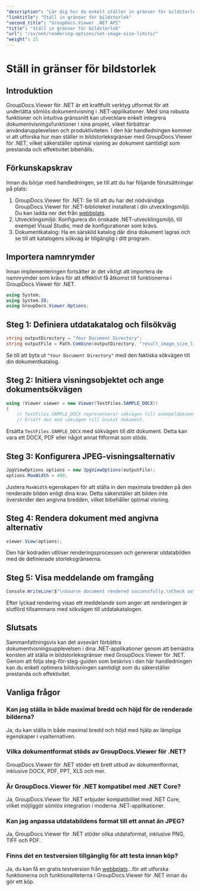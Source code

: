```yaml
---
"description": "Lär dig hur du enkelt ställer in gränser för bildstorlek i .NET-applikationer med GroupDocs.Viewer för .NET, vilket förbättrar dokumentvisningsupplevelsen."
"linktitle": "Ställ in gränser för bildstorlek"
"second_title": "GroupDocs.Viewer .NET API"
"title": "Ställ in gränser för bildstorlek"
"url": "/sv/net/rendering-options/set-image-size-limits/"
"weight": 21
---
```


# Ställ in gränser för bildstorlek

## Introduktion
GroupDocs.Viewer för .NET är ett kraftfullt verktyg utformat för att underlätta sömlös dokumentvisning i .NET-applikationer. Med sina robusta funktioner och intuitiva gränssnitt kan utvecklare enkelt integrera dokumentvisningsfunktioner i sina projekt, vilket förbättrar användarupplevelsen och produktiviteten. I den här handledningen kommer vi att utforska hur man ställer in bildstorleksgränser med GroupDocs.Viewer för .NET, vilket säkerställer optimal visning av dokument samtidigt som prestanda och effektivitet bibehålls.
## Förkunskapskrav
Innan du börjar med handledningen, se till att du har följande förutsättningar på plats:
1. GroupDocs.Viewer för .NET: Se till att du har det nödvändiga GroupDocs.Viewer för .NET-biblioteket installerat i din utvecklingsmiljö. Du kan ladda ner det från [webbplats](https://releases.groupdocs.com/viewer/net/).
2. Utvecklingsmiljö: Konfigurera din önskade .NET-utvecklingsmiljö, till exempel Visual Studio, med de konfigurationer som krävs.
3. Dokumentkatalog: Ha en särskild katalog där dina dokument lagras och se till att katalogens sökväg är tillgänglig i ditt program.

## Importera namnrymder
Innan implementeringen fortsätter är det viktigt att importera de namnrymder som krävs för att effektivt få åtkomst till funktionerna i GroupDocs.Viewer för .NET.
```csharp
using System;
using System.IO;
using GroupDocs.Viewer.Options;
```
## Steg 1: Definiera utdatakatalog och filsökväg
```csharp
string outputDirectory = "Your Document Directory";
string outputFile = Path.Combine(outputDirectory, "result_image_size_limit.jpg");
```
Se till att byta ut `"Your Document Directory"` med den faktiska sökvägen till din dokumentkatalog.
## Steg 2: Initiera visningsobjektet och ange dokumentsökvägen
```csharp
using (Viewer viewer = new Viewer(TestFiles.SAMPLE_DOCX))
{
    // TestFiles.SAMPLE_DOCX representerar sökvägen till exempeldokumentet.
    // Ersätt den med sökvägen till önskat dokument.
```
Ersätta `TestFiles.SAMPLE_DOCX` med sökvägen till ditt dokument. Detta kan vara ett DOCX, PDF eller något annat filformat som stöds.
## Steg 3: Konfigurera JPEG-visningsalternativ
```csharp
JpgViewOptions options = new JpgViewOptions(outputFile);
options.MaxWidth = 400;
```
Justera `MaxWidth` egenskapen för att ställa in den maximala bredden på den renderade bilden enligt dina krav. Detta säkerställer att bilden inte överskrider den angivna bredden, vilket bibehåller optimal visning.
## Steg 4: Rendera dokument med angivna alternativ
```csharp
viewer.View(options);
```
Den här kodraden utlöser renderingsprocessen och genererar utdatabilden med de definierade storleksgränserna.
## Steg 5: Visa meddelande om framgång
```csharp
Console.WriteLine($"\nSource document rendered successfully.\nCheck output in {outputDirectory}.");
```
Efter lyckad rendering visas ett meddelande som anger att renderingen är slutförd tillsammans med sökvägen till utdatakatalogen.

## Slutsats
Sammanfattningsvis kan det avsevärt förbättra dokumentvisningsupplevelsen i dina .NET-applikationer genom att bemästra konsten att ställa in bildstorleksgränser med GroupDocs.Viewer för .NET. Genom att följa steg-för-steg-guiden som beskrivs i den här handledningen kan du enkelt optimera bildvisningen samtidigt som du säkerställer prestanda och effektivitet.
## Vanliga frågor
### Kan jag ställa in både maximal bredd och höjd för de renderade bilderna?
Ja, du kan ställa in både maximal bredd och höjd med hjälp av lämpliga egenskaper i vyalternativen.
### Vilka dokumentformat stöds av GroupDocs.Viewer för .NET?
GroupDocs.Viewer för .NET stöder ett brett utbud av dokumentformat, inklusive DOCX, PDF, PPT, XLS och mer.
### Är GroupDocs.Viewer för .NET kompatibel med .NET Core?
Ja, GroupDocs.Viewer för .NET erbjuder kompatibilitet med .NET Core, vilket möjliggör sömlös integration i moderna .NET-applikationer.
### Kan jag anpassa utdatabildens format till ett annat än JPEG?
Ja, GroupDocs.Viewer för .NET stöder olika utdataformat, inklusive PNG, TIFF och PDF.
### Finns det en testversion tillgänglig för att testa innan köp?
Ja, du kan få en gratis testversion från [webbplats](https://releases.groupdocs.com/viewer/net/)...för att utforska funktionerna och funktionaliteterna i GroupDocs.Viewer för .NET innan du gör ett köp.